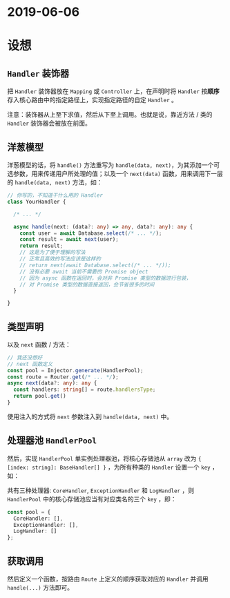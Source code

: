 # 2019-06-06

# 设想

## `Handler` 装饰器

把 `Handler` 装饰器放在 `Mapping` 或 `Controller` 上，在声明时将 `Handler` 按**顺序**存入核心路由中的指定路径上，实现指定路径的自定 `Handler` 。

注意：装饰器从上至下求值，然后从下至上调用。也就是说，靠近方法 / 类的 `Handler` 装饰器会被放在前面。

## 洋葱模型

洋葱模型的话，将 `handle()` 方法重写为 `handle(data, next)`，为其添加一个可选参数，用来传递用户所处理的值；以及一个 `next(data)` 函数，用来调用下一层的 `handle(data, next)` 方法，如：

```typescript
// 你写的，不知道干什么用的 Handler
class YourHandler {

  /* ... */

  async handle(next: (data?: any) => any, data?: any): any {
    const user = await Database.select(/* ... */);
    const result = await next(user);
    return result;
    // 这是为了便于理解的写法
    // 正常且高效的写法应该是这样的
    // return next(await Database.select(/* ... */));
    // 没有必要 await 当前不需要的 Promise object
    // 因为 async 函数在返回时，会对非 Promise 类型的数据进行包装，
    // 对 Promise 类型的数据直接返回，会节省很多的时间
  }

}
```

## 类型声明

以及 `next` 函数 / 方法：

```typescript
// 我还没想好
// next 函数定义
const pool = Injector.generate(HandlerPool);
const route = Router.get(/* ... */);
async next(data?: any): any {
  const handlers: string[] = route.handlersType;
  return pool.get()
}
```

使用注入的方式将 `next` 参数注入到 `handle(data, next)` 中。

## 处理器池 `HandlerPool`

然后，实现 `HandlerPool` 单实例处理器池，将核心存储池从 `array` 改为 `{ [index: string]: BaseHandler[] }` ，为所有种类的 `Handler` 设置一个 `key` ，如：

共有三种处理器: `CoreHandler`, `ExceptionHandler` 和 `LogHandler` ，则 `HandlerPool` 中的核心存储池应当有对应类名的三个 `key` ，即：

```typescript
const pool = {
  CoreHandler: [],
  ExceptionHandler: [],
  LogHandler: []
};
```

## 获取调用

然后定义一个函数，按路由 `Route` 上定义的顺序获取对应的 `Handler` 并调用 `handle(...)` 方法即可。
